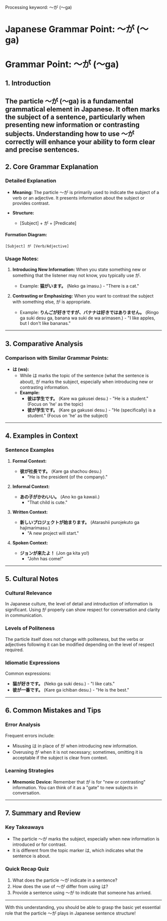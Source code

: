 Processing keyword: ～が (〜ga)
# Japanese Grammar Point: ～が (〜ga)
# Grammar Point: ～が (〜ga)
## 1. Introduction
The particle ～が (〜ga) is a fundamental grammatical element in Japanese. It often marks the subject of a sentence, particularly when presenting new information or contrasting subjects. Understanding how to use ～が correctly will enhance your ability to form clear and precise sentences.
---
## 2. Core Grammar Explanation
### Detailed Explanation
- **Meaning:** The particle ～が is primarily used to indicate the subject of a verb or an adjective. It presents information about the subject or provides contrast.
  
- **Structure:**
  - [Subject] + が + [Predicate]
  
#### Formation Diagram:
```plaintext
[Subject] が [Verb/Adjective]
```
### Usage Notes:
1. **Introducing New Information:** When you state something new or something that the listener may not know, you typically use が.
   
   - Example: **猫がいます。** (Neko ga imasu.) - "There is a cat."
2. **Contrasting or Emphasizing:** When you want to contrast the subject with something else, が is appropriate.
   
   - Example: **りんごが好きですが、バナナは好きではありません。** (Ringo ga suki desu ga, banana wa suki de wa arimasen.) - "I like apples, but I don't like bananas."
---
## 3. Comparative Analysis
### Comparison with Similar Grammar Points:
- **は (wa):** 
  - While は marks the topic of the sentence (what the sentence is about), が marks the subject, especially when introducing new or contrasting information.
  - **Example:** 
    - **彼は学生です。** (Kare wa gakusei desu.) - "He is a student." (Focus on 'he' as the topic)
    - **彼が学生です。** (Kare ga gakusei desu.) - "He (specifically) is a student." (Focus on 'he' as the subject)
---
## 4. Examples in Context
### Sentence Examples
1. **Formal Context:**
   - **彼が社長です。** (Kare ga shachou desu.) 
     - "He is the president (of the company)."
  
2. **Informal Context:**
   - **あの子がかわいい。** (Ano ko ga kawaii.) 
     - "That child is cute."
3. **Written Context:**
   - **新しいプロジェクトが始まります。** (Atarashii purojekuto ga hajimarimasu.) 
     - "A new project will start."
4. **Spoken Context:**
   - **ジョンが来たよ！** (Jon ga kita yo!)
     - "John has come!"
---
## 5. Cultural Notes
### Cultural Relevance
In Japanese culture, the level of detail and introduction of information is significant. Using が properly can show respect for conversation and clarity in communication.
### Levels of Politeness
The particle itself does not change with politeness, but the verbs or adjectives following it can be modified depending on the level of respect required.
### Idiomatic Expressions
Common expressions:
- **猫が好きです。** (Neko ga suki desu.) - "I like cats."
- **彼が一番です。** (Kare ga ichiban desu.) - "He is the best."
---
## 6. Common Mistakes and Tips
### Error Analysis
Frequent errors include:
- Misusing は in place of が when introducing new information.
- Overusing が when it is not necessary; sometimes, omitting it is acceptable if the subject is clear from context.
### Learning Strategies
- **Mnemonic Device:** Remember that が is for "new or contrasting" information. You can think of it as a "gate" to new subjects in conversation.
---
## 7. Summary and Review
### Key Takeaways
- The particle ～が marks the subject, especially when new information is introduced or for contrast.
- It is different from the topic marker は, which indicates what the sentence is about.
### Quick Recap Quiz
1. What does the particle ～が indicate in a sentence?
2. How does the use of ～が differ from using は?
3. Provide a sentence using ～が to indicate that someone has arrived.
--- 
With this understanding, you should be able to grasp the basic yet essential role that the particle ～が plays in Japanese sentence structure!
